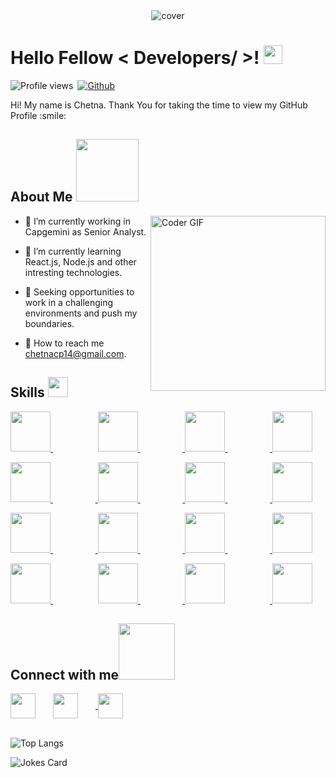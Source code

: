 <div align="center">
<img width="" height = "" src="https://miro.medium.com/max/1444/1*Z5-lWkyzcRB5ahgm9qyxvg.png" alt="cover" />
</div>

<h1> Hello Fellow < Developers/ >! <img src = "https://raw.githubusercontent.com/MartinHeinz/MartinHeinz/master/wave.gif" width = 30px> </h1>
<p align='center'>
</p>


![Profile views](https://page-views.glitch.me/badge?page_id=Deepak-porwal04)&ensp;[![Github](https://img.shields.io/github/followers/deepak-porwal04?label=Follow&style=social)](https://github.com/deepak-porwal04)

<div size='20px'> Hi! My name is Chetna. Thank You for taking the time to view my GitHub Profile :smile:
</div>

<h2> About Me <img src = "https://media0.giphy.com/media/KDDpcKigbfFpnejZs6/giphy.gif?cid=ecf05e47oy6f4zjs8g1qoiystc56cu7r9tb8a1fe76e05oty&rid=giphy.gif" width = 100px></h2>

<img align="right" src="https://i.imgur.com/mVIr207.gif" alt="Coder GIF" height="280">


- 🔭 I’m currently working in Capgemini as Senior Analyst.

- 🌱 I’m currently learning React.js, Node.js and other intresting technologies. 

- 👯 Seeking opportunities to work in a challenging environments and push my boundaries.

- 💬 How to reach me chetnacp14@gmail.com. 

<h2> Skills <img src = "https://media2.giphy.com/media/QssGEmpkyEOhBCb7e1/giphy.gif?cid=ecf05e47a0n3gi1bfqntqmob8g9aid1oyj2wr3ds3mg700bl&rid=giphy.gif" width = 32px> </h2>

<a href= https://github.com/chetna-porwal > <img width ='64px' height='64px' src ="https://cdn-icons-png.flaticon.com/512/1126/1126012.png" > </a> &emsp; &emsp; &emsp; &emsp; <a href= https://github.com/chetna-porwal > <img width ='64px' height='64px' src ='https://cdn-icons-png.flaticon.com/512/136/136530.png'> </a>&emsp; &emsp; &emsp; &emsp;<a href= https://github.com/chetna-porwal > <img width ='64px' height='64px' src='https://cdn-icons-png.flaticon.com/512/919/919825.png'> </a>&emsp; &emsp; &emsp; &emsp;<a href= https://github.com/chetna-porwal > <img width ='64px' height='64px' src='https://cdn-icons-png.flaticon.com/512/919/919825.png'> </a>
  
<a href= https://github.com/chetna-porwal > <img width ='64px' height='64px' src ='https://cdn-icons-png.flaticon.com/512/919/919836.png'> </a>&emsp; &emsp; &emsp; &emsp;<a href= https://github.com/chetna-porwal > <img width ='64px' height='64px' src ='https://cdn-icons-png.flaticon.com/512/5969/5969170.png'> </a>&emsp; &emsp; &emsp; &emsp;<a href= https://github.com/chetna-porwal > <img width ='64px' height='64px' src ='https://cdn.iconscout.com/icon/free/png-64/postgresql-226047.png'> </a>&emsp; &emsp; &emsp; &emsp;<a href= https://github.com/chetna-porwal > <img width ='64px' height='64px' src ='https://cdn.iconscout.com/icon/free/png-64/mongodb-5-1175140.png'> </a>

<a href= https://github.com/chetna-porwal > <img width ='64px' height='64px' src ='https://inceptum-stor.icons8.com/tdUicl11Joyw/springBoot.png'> </a>&emsp; &emsp; &emsp; &emsp;<a href= https://github.com/chetna-porwal > <img width ='64px' height='64px' src ='https://cdn-icons-png.flaticon.com/512/5968/5968282.png'> </a>&emsp; &emsp; &emsp; &emsp;<a href= https://github.com/chetna-porwal > <img width ='64px' height='64px' src ='https://cdn.iconscout.com/icon/free/png-64/c-58-1175247.png'> </a>&emsp; &emsp; &emsp; &emsp;<a href= https://github.com/chetna-porwal > <img width ='64px' height='64px' src ='https://cdn.iconscout.com/icon/free/png-64/git-1-226092.png'> </a>  

<a href= https://github.com/chetna-porwal > <img width ='64px' height='64px' src ="https://cdn-icons-png.flaticon.com/512/888/888859.png" > </a> &emsp; &emsp; &emsp; &emsp; <a href= https://github.com/chetna-porwal > <img width ='64px' height='64px' src ='https://cdn-icons-png.flaticon.com/512/919/919826.png'> </a>&emsp; &emsp; &emsp; &emsp;<a href= https://github.com/chetna-porwal > <img width ='64px' height='64px' src='https://upload.wikimedia.org/wikipedia/commons/thumb/f/fa/Microsoft_Azure.svg/800px-Microsoft_Azure.svg.png'></a> &emsp; &emsp; &emsp; &emsp;<a href= https://github.com/chetna-porwal > <img width ='64px' height='64px' src='https://symbols.getvecta.com/stencil_88/124_mulesoft-icon.4555ee19ea.svg'></a>  

<h2> Connect with me<a href="https://www.github.com/chetna-porwal"><img src='https://raw.githubusercontent.com/ShahriarShafin/ShahriarShafin/main/Assets/handshake.gif' width="90px"></a> </h2>
<a href = 'https://www.linkedin.com/in/chetna-porwal'> <img width = '40px' align= 'center' src="https://cdn.iconscout.com/icon/free/png-64/linkedin-189-721962.png"/></a>&emsp;&emsp;<a target="_blank" href="mailto:chetnacp14@gmail.com" ><img width = '40px' align= 'center' src="https://cdn.iconscout.com/icon/free/png-64/gmail-30-722694.png"></img></a>&emsp;&emsp;<a href = 'https://www.github.com/chetna-porwal'> <img width = '40px' align= 'center' src="https://cdn.iconscout.com/icon/free/png-64/github-169-1174970.png"/></a>
<br>
  <br>


![Top Langs](https://github-readme-stats.vercel.app/api/top-langs/?username=chetna-porwal&theme=tokyonight)
  <br>
  
![Jokes Card](https://readme-jokes.vercel.app/api?theme=tokyonight)
